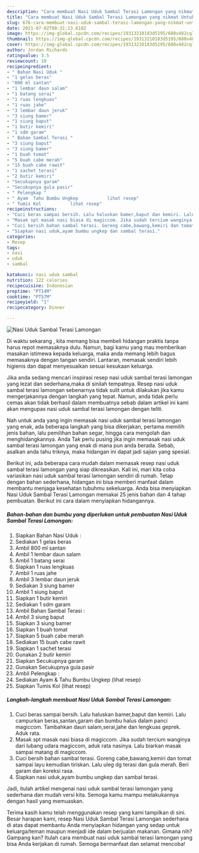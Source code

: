 ```yaml
---
description: "Cara membuat Nasi Uduk Sambal Terasi Lamongan yang nikmat Untuk Jualan"
title: "Cara membuat Nasi Uduk Sambal Terasi Lamongan yang nikmat Untuk Jualan"
slug: 676-cara-membuat-nasi-uduk-sambal-terasi-lamongan-yang-nikmat-untuk-jualan
date: 2021-07-02T08:31:13.618Z
image: https://img-global.cpcdn.com/recipes/19313210183d5195/680x482cq70/nasi-uduk-sambal-terasi-lamongan-foto-resep-utama.jpg
thumbnail: https://img-global.cpcdn.com/recipes/19313210183d5195/680x482cq70/nasi-uduk-sambal-terasi-lamongan-foto-resep-utama.jpg
cover: https://img-global.cpcdn.com/recipes/19313210183d5195/680x482cq70/nasi-uduk-sambal-terasi-lamongan-foto-resep-utama.jpg
author: Jordan Richards
ratingvalue: 3.5
reviewcount: 10
recipeingredient:
- " Bahan Nasi Uduk "
- "1 gelas beras"
- "800 ml santan"
- "1 lembar daun salam"
- "1 batang serai"
- "1 ruas lengkuas"
- "1 ruas jahe"
- "3 lembar daun jeruk"
- "3 siung bamer"
- "1 siung baput"
- "1 butir kemiri"
- "1 sdm garam"
- " Bahan Sambal Terasi "
- "3 siung baput"
- "3 siung bamer"
- "1 buah tomat"
- "5 buah cabe merah"
- "15 buah cabe rawit"
- "1 sachet terasi"
- "2 butir kemiri"
- "Secukupnya garam"
- "Secukupnya gula pasir"
- " Pelengkap "
- " Ayam  Tahu Bumbu Ungkep           lihat resep"
- " Tumis Kol           lihat resep"
recipeinstructions:
- "Cuci beras sampai bersih. Lalu haluskan bamer,baput dan kemiri. Lalu campurkan beras,santan,garam dan bumbu halus dalam panci magiccom. Tambahkan daun salam,serai,jahe dan lengkuas geprek. Aduk rata."
- "Masak spt masak nasi biasa di magiccom. Jika sudah tercium wanginya dari lubang udara magiccom, aduk rata nasinya. Lalu biarkan masak sampai matang di magiccom."
- "Cuci bersih bahan sambal terasi. Goreng cabe,bawang,kemiri dan tomat sampai layu kemudian tiriskan. Lalu uleg dg terasi dan gula merah. Beri garam dan koreksi rasa."
- "Siapkan nasi uduk,ayam bumbu ungkep dan sambal terasi."
categories:
- Resep
tags:
- nasi
- uduk
- sambal

katakunci: nasi uduk sambal 
nutrition: 122 calories
recipecuisine: Indonesian
preptime: "PT14M"
cooktime: "PT57M"
recipeyield: "1"
recipecategory: Dinner

---
```



![Nasi Uduk Sambal Terasi Lamongan](https://img-global.cpcdn.com/recipes/19313210183d5195/680x482cq70/nasi-uduk-sambal-terasi-lamongan-foto-resep-utama.jpg)

Di waktu  sekarang , kita memang bisa membeli hidangan praktis tanpa harus repot memasaknya dulu. Namun, bagi kamu yang mau memberikan masakan istimewa kepada keluarga, maka anda memang lebih bagus memasaknya dengan tangan sendiri. Lantaran, memasak sendiri lebih higienis dan dapat menyesuaikan sesuai kesukaan keluarga.

Jika anda sedang mencari inspirasi resep nasi uduk sambal terasi lamongan yang lezat dan sederhana,maka di sinilah tempatnya. Resep nasi uduk sambal terasi lamongan  sebenarnya tidak sulit untuk dilakukan jika kamu mengerjakannya dengan langkah yang tepat. Namun, anda tidak perlu cemas akan tidak berhasil dalam membuatnya 
sebab dalam artikel ini kami akan mengupas nasi uduk sambal terasi lamongan dengan teliti.  



Nah untuk anda yang ingin memasak nasi uduk sambal terasi lamongan yang enak, ada beberapa langkah yang bisa dikerjakan, pertama memilih jenis bahan, lalu pemilihan bahan segar, hingga cara mengolah dan menghidangkannya. Anda Tak perlu pusing jika ingin memasak nasi uduk sambal terasi lamongan yang enak di mana pun anda berada. Sebab, asalkan anda  tahu triknya, maka hidangan ini dapat jadi sajian yang spesial.

Berikut ini, ada beberapa cara mudah dalam memasak resep nasi uduk sambal terasi lamongan yang siap dikreasikan. Kali ini, mari kita coba variasikan nasi uduk sambal terasi lamongan sendiri di rumah. Tetap dengan bahan sederhana, hidangan ini bisa memberi manfaat dalam membantu menjaga kesehatan tubuhmu sekeluarga. Anda bisa menyiapkan Nasi Uduk Sambal Terasi Lamongan memakai 25 jenis bahan dan 4 tahap pembuatan. Berikut ini cara dalam menyiapkan hidangannya.

<!--inarticleads1-->

##### Bahan-bahan dan bumbu yang diperlukan untuk pembuatan Nasi Uduk Sambal Terasi Lamongan:

1. Siapkan  Bahan Nasi Uduk :
1. Sediakan 1 gelas beras
1. Ambil 800 ml santan
1. Ambil 1 lembar daun salam
1. Ambil 1 batang serai
1. Siapkan 1 ruas lengkuas
1. Ambil 1 ruas jahe
1. Ambil 3 lembar daun jeruk
1. Sediakan 3 siung bamer
1. Ambil 1 siung baput
1. Siapkan 1 butir kemiri
1. Sediakan 1 sdm garam
1. Ambil  Bahan Sambal Terasi :
1. Ambil 3 siung baput
1. Siapkan 3 siung bamer
1. Siapkan 1 buah tomat
1. Siapkan 5 buah cabe merah
1. Sediakan 15 buah cabe rawit
1. Siapkan 1 sachet terasi
1. Gunakan 2 butir kemiri
1. Siapkan Secukupnya garam
1. Gunakan Secukupnya gula pasir
1. Ambil  Pelengkap :
1. Sediakan  Ayam &amp; Tahu Bumbu Ungkep           (lihat resep)
1. Siapkan  Tumis Kol           (lihat resep)




<!--inarticleads2-->

##### Langkah-langkah membuat Nasi Uduk Sambal Terasi Lamongan:

1. Cuci beras sampai bersih. Lalu haluskan bamer,baput dan kemiri. Lalu campurkan beras,santan,garam dan bumbu halus dalam panci magiccom. Tambahkan daun salam,serai,jahe dan lengkuas geprek. Aduk rata.
1. Masak spt masak nasi biasa di magiccom. Jika sudah tercium wanginya dari lubang udara magiccom, aduk rata nasinya. Lalu biarkan masak sampai matang di magiccom.
1. Cuci bersih bahan sambal terasi. Goreng cabe,bawang,kemiri dan tomat sampai layu kemudian tiriskan. Lalu uleg dg terasi dan gula merah. Beri garam dan koreksi rasa.
1. Siapkan nasi uduk,ayam bumbu ungkep dan sambal terasi.




Jadi, itulah artikel mengenai  nasi uduk sambal terasi lamongan  yang sederhana dan mudah versi kita. Semoga kamu mampu melakukannya dengan hasil yang memuaskan. 

Terima kasih kamu telah menggunakan resep yang kami tampilkan di sini. Besar harapan kami, resep  Nasi Uduk Sambal Terasi Lamongan sederhana di atas dapat membantu Anda menyiapkan hidangan yang sedap untuk keluarga/teman maupun menjadi ide dalam berjualan makanan. Gimana nih? Gampang kan? Itulah cara membuat nasi uduk sambal terasi lamongan yang bisa Anda kerjakan di rumah. Semoga bermanfaat dan selamat mencoba!

